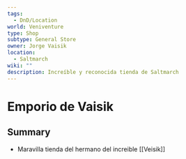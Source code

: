 ```yaml
---
tags:
  - DnD/Location
world: Veniventure
type: Shop
subtype: General Store
owner: Jorge Vaisik
location:
  - Saltmarch
wiki: ""
description: Increíble y reconocida tienda de Saltmarch
---
```


# Emporio de Vaisik

## Summary

- Maravilla tienda del hermano del increible [[Veisik]]